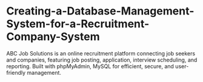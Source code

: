 # Creating-a-Database-Management-System-for-a-Recruitment-Company-System
ABC Job Solutions is an online recruitment platform connecting job seekers and companies, featuring job posting, application, interview scheduling, and reporting. Built with phpMyAdmin, MySQL for efficient, secure, and user-friendly management.
